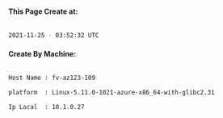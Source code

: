 
   
#### This Page Create at:

```bash

2021-11-25 - 03:52:32 UTC

```

#### Create By Machine:

```bash

Host Name : fv-az123-109

platform  : Linux-5.11.0-1021-azure-x86_64-with-glibc2.31

Ip Local  : 10.1.0.27

```

